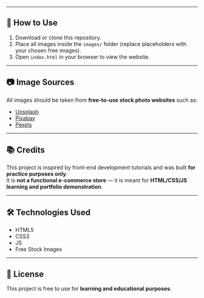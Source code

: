 
---

## 📌 How to Use
1. Download or clone this repository.
2. Place all images inside the `images/` folder (replace placeholders with your chosen free images).
3. Open `index.html` in your browser to view the website.

---

## 📷 Image Sources
All images should be taken from **free-to-use stock photo websites** such as:
- [Unsplash](https://unsplash.com/)
- [Pixabay](https://pixabay.com/)
- [Pexels](https://pexels.com/)

---

## 📚 Credits
This project is inspired by front-end development tutorials and was built **for practice purposes only**.  
It is **not a functional e-commerce store** — it is meant for **HTML/CSS/JS learning and portfolio demonstration**.

---

## 🛠 Technologies Used
- HTML5
- CSS3
- JS
- Free Stock Images

---

## 📄 License
This project is free to use for **learning and educational purposes**.
